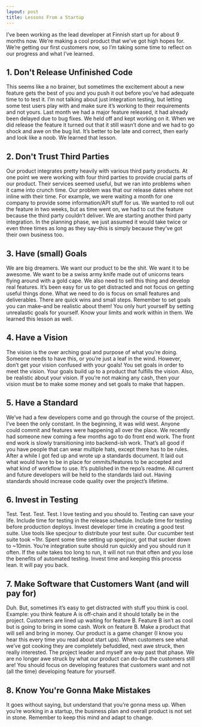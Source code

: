 ```yaml
---
layout: post
title: Lessons From a Startup
---
```


I’ve been working as the lead developer at Finnish start up for about 9 months now.
We’re making a cool product that we’ve got high hopes for. We’re getting our 
first customers now, so I’m taking some time to reflect on our progress and what I’ve learned.

## 1. Don't Release Unfinished Code
This seems like a no brainer, but sometimes the excitement about a new feature gets 
the best of you and you push it out before you’ve had adequate time to to test it. 
I’m not talking about just integration testing, but letting some test users play 
with and make sure it’s working to their requirements and not yours. Last month 
we had a major feature released, it had already been delayed due to bug fixes. 
We held off and kept working on it. When we did release the feature it turned 
out that it still wasn’t done and we had to go shock and awe on the bug list.
It’s better to be late and correct, then early and look like a noob. We learned that lesson.

## 2. Don't Trust Third Parties
Our product integrates pretty heavily with various third party products. 
At one point we were working with four third parties to provide crucial 
parts of our product. Their services seemed useful, but we ran into problems
when it came into crunch time. Our problem was that our release dates where 
not inline with their time. For example, we were waiting a month for one 
company to provide some information/API stuff for us. We wanted to roll
out the feature in two weeks, but as time went on, we had to cut the feature
because the third party couldn’t deliver. We are starting another third party
integration. In the planning phase, we just assumed it would take twice or 
even three times as long as they say–this is simply because they’ve got their own business too.

## 3. Have (small) Goals
We are big dreamers. We want our product to be the shit. We want it to be awesome. 
We want to be a swiss army knife made out of unicorns tears flying 
around with a gold cape. We also need to sell this thing and develop real features. 
It’s been easy for us to get distracted and not focus on getting useful things done. 
What we need to do is focus on small features and deliverables. There are quick wins
and small steps. Remember to set goals you can make–and be realistic about them! 
You only hurt yourself by setting unrealastic goals for yourself. Know your limits
and work within in them. We learned this lesson as well.

## 4. Have a Vision
The vision is the over arching goal and purpose of what you’re doing.
Someone needs to have this, or you’re just a leaf in the wind. However, don’t get
your vision confused with your goals! You set goals in order to meet the vision. 
Your goals build up to a product that fulfills the vision. Also, be realistic 
about your vision. If you’re not making any cash, then your vision must be to 
make some money and set goals to make that happen.

## 5. Have a Standard
We’ve had a few developers come and go through the course of the project.
I’ve been the only constant. In the beginning, it was wild west. Anyone could 
commit and features were happening all over the place. We recently had someone 
new coming a few months ago to do front end work. The front end work is slowly 
transitioning into backend-ish work. That’s all good if you have people that 
can wear multiple hats, except there has to be rules. After a while I got fed up 
and wrote up a standards document. It laid out what would have to be in place for
ommits/features to be accepted and what kind of workflow to use. It’s published 
in the repo’s readme. All current and future developers will be held to the
standards laid out. Having standards should increase code quality over the project’s lifetime.

## 6. Invest in Testing
Test. Test. Test. Test. I love testing and you should to. Testing can save your life. 
Include time for testing in the release schedule. Include time for testing before
production deploys. Invest developer time in creating a good test suite. Use tools 
like specjour to distribute your test suite. Our cucumber test suite took ~1hr. 
Spent some time setting up specjour, got that sucker down to ~10min.
You’re integration suite should run quickly and you should run it often. 
If the suite takes too long to run, it will not run that often and you lose
the benefits of automated testing. Invest time and keeping this process lean. It will pay you back.

## 7. Make Software that Customers Want (and will pay for)
Duh. But, sometimes it’s easy to get distracted with stuff you think is cool.
Example: you think feature A is off-chain and it should totally be in the project. 
Customers are lined up waiting for feature B. Feature B isn’t as cool but is going to
bring in some cash. Work on feature B. Make a product that will sell and bring in money.
Our product is a game changer (I know you hear this every time you read about start ups).
When customers see what we’ve got cooking they are completely befuddled, next awe struck, 
then really interested. The project leader and myself are way past that phase.
We are no longer awe struck by what our product can do–but the customers still are! 
You should focus on developing features that customers want and not (all the time)
developing feature for yourself.

## 8. Know You're Gonna Make Mistakes
It goes without saying, but understand that you’re gonna mess up.
When you’re working in a startup, the business plan and overall
product is not set in stone. Remember to keep this mind and adapt to change.
